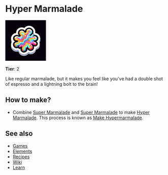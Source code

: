 # Hyper Marmalade

![](../images/item.hypermarmalade.png)

**Tier**: 2

Like regular marmalade, but it makes you feel like you've had a double shot of espresso and a lightning bolt to the brain!

## How to make?

* Combine [Super Marmalade](/wiki/elements/super-marmalade) and [Super Marmalade](/wiki/elements/super-marmalade) to make [Hyper Marmalade](/wiki/elements/hyper-marmalade). This process is known as [Make Hypermarmalade](/wiki/recipes/make-hypermarmalade).

## See also

* [Games](/wiki/games)
* [Elements](/wiki/elements)
* [Recipes](/wiki/recipes)
* [Wiki](/wiki/index)
* [Learn](/learn/index)